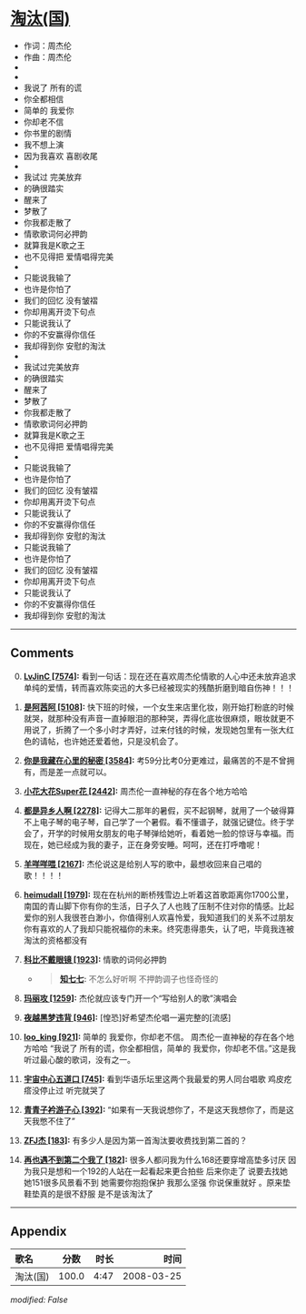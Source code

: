 # [淘汰(国)](https://music.163.com/song?id=65053)

* 作词：周杰伦
* 作曲：周杰伦
*
*
* 我说了 所有的谎
* 你全都相信
* 简单的 我爱你
* 你却老不信
* 你书里的剧情
* 我不想上演
* 因为我喜欢 喜剧收尾
* 
* 我试过 完美放弃
* 的确很踏实
* 醒来了
* 梦散了
* 你我都走散了
* 情歌歌词何必押韵
* 就算我是K歌之王
* 也不见得把 爱情唱得完美
* 
* 只能说我输了
* 也许是你怕了
* 我们的回忆 没有皱褶
* 你却用离开烫下句点
* 只能说我认了
* 你的不安赢得你信任
* 我却得到你 安慰的淘汰
* 
* 我试过完美放弃
* 的确很踏实
* 醒来了
* 梦散了
* 你我都走散了
* 情歌歌词何必押韵
* 就算我是K歌之王
* 也不见得把 爱情唱得完美
* 
* 只能说我输了
* 也许是你怕了
* 我们的回忆 没有皱褶
* 你却用离开烫下句点
* 只能说我认了
* 你的不安赢得你信任
* 我却得到你 安慰的淘汰
* 只能说我输了
* 也许是你怕了
* 我们的回忆 没有皱褶
* 你却用离开烫下句点
* 只能说我认了
* 你的不安赢得你信任
* 我却得到你 安慰的淘汰


---

## Comments
0. **[LvJinC \[7574\]](https://music.163.com/#/user/home?id=6591238):** 看到一句话：现在还在喜欢周杰伦情歌的人心中还未放弃追求单纯的爱情，转而喜欢陈奕迅的大多已经被现实的残酷折磨到暗自伤神！！！

1. **[是阿茜阿 \[5108\]](https://music.163.com/#/user/home?id=466995908):** 快下班的时候，一个女生来店里化妆，刚开始打粉底的时候就哭，就那种没有声音一直掉眼泪的那种哭，弄得化底妆很麻烦，眼妆就更不用说了，折腾了一个多小时才弄好，过来付钱的时候，发现她包里有一张大红色的请帖，也许她还爱着他，只是没机会了。

2. **[你是我藏在心里的秘密 \[3584\]](https://music.163.com/#/user/home?id=382009741):** 考59分比考0分更难过，最痛苦的不是不曾拥有，而是差一点就可以。

3. **[小花大花Super花 \[2442\]](https://music.163.com/#/user/home?id=36558721):** 周杰伦一直神秘的存在各个地方哈哈

4. **[都是异乡人啊 \[2278\]](https://music.163.com/#/user/home?id=400381859):** 记得大二那年的暑假，买不起钢琴，就用了一个破得算不上电子琴的电子琴，自己学了一个暑假。看不懂谱子，就强记键位。终于学会了，开学的时候用女朋友的电子琴弹给她听，看着她一脸的惊讶与幸福。而现在，她已经成为我的妻子，正在身旁安睡。呵呵，还在打呼噜呢！

5. **[羊咩咩喂 \[2167\]](https://music.163.com/#/user/home?id=50148750):** 杰伦说这是给别人写的歌中，最想收回来自己唱的歌！！！！

6. **[heimudall \[1979\]](https://music.163.com/#/user/home?id=373058920):** 现在在杭州的断桥残雪边上听着这首歌距离你1700公里，南国的青山脚下你有你的生活，日子久了人也贱了压制不住对你的情感。比起爱你的别人我很苍白渺小，你值得别人欢喜怜爱，我知道我们的关系不过朋友你有喜欢的人了我却只能祝福你的未来。终究患得患失，认了吧，毕竟我连被淘汰的资格都没有

7. **[科比不戴眼镜 \[1923\]](https://music.163.com/#/user/home?id=49266854):** 情歌的词何必押韵
	* > **[知七七](https://music.163.com/#/user/home?id=16548319):** 不怎么好听啊  不押韵调子也怪奇怪的

8. **[玛丽攻 \[1259\]](https://music.163.com/#/user/home?id=2099153):** 杰伦就应该专门开一个“写给别人的歌”演唱会

9. **[夜越黑梦违背 \[946\]](https://music.163.com/#/user/home?id=36943231):** [惶恐]好希望杰伦唱一遍完整的[流感]

10. **[loo_king \[921\]](https://music.163.com/#/user/home?id=39207764):** 简单的 我爱你，你却老不信。 周杰伦一直神秘的存在各个地方哈哈 “我说了 所有的谎，你全都相信，简单的 我爱你，你却老不信。”这是我听过最心酸的歌词，没有之一。

11. **[宇宙中心五道口 \[745\]](https://music.163.com/#/user/home?id=32889576):** 看到华语乐坛里这两个我最爱的男人同台唱歌 鸡皮疙瘩没停止过 听完就哭了

12. **[青青子衿游子心 \[392\]](https://music.163.com/#/user/home?id=383933391):** “如果有一天我说想你了，不是这天我想你了，而是这天我憋不住了”

13. **[ZFJ杰 \[183\]](https://music.163.com/#/user/home?id=264822123):** 有多少人是因为第一首淘汰要收费找到第二首的？

14. **[再也遇不到第二个我了 \[182\]](https://music.163.com/#/user/home?id=511212284):** 很多人都问我为什么168还要穿增高垫多讨厌    因为我只是想和一个192的人站在一起看起来更合拍些  后来你走了 说要去找她 她151很多风景看不到  她需要你抱抱保护  我那么坚强 你说保重就好 。原来垫鞋垫真的是很不舒服 是不是该淘汰了



---

## Appendix

|歌名|分数|时长|时间|
|:---|:---:|---:|---:|
|淘汰(国)|100.0|4:47|2008-03-25

*modified: False*